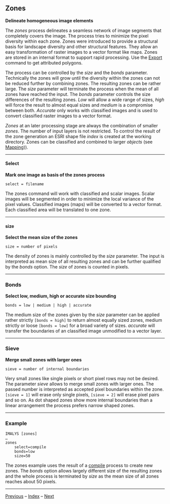 ## Zones

**Delineate homogeneous image elements**

The *zones* process delineates a seamless network of image segments that completely covers the image. The process tries to minimize the pixel diversity within each zone. Zones were introduced to provide a structural basis for landscape diversity and other structural features. They allow an easy transformation of raster images to a vector format like maps. Zones are stored in an internal format to support rapid processing. Use the [Export](11_Export.md) command to get attributed polygons. 

The process can be controlled by the *size* and the *bonds* parameter. Technically the zones will grow until the diversity within the zones can not be reduced further by combining zones. The resulting zones can be rather large. The *size* parameter will terminate the process when the mean of all zones have reached the input. The *bonds* parameter controls the size differences of the resulting zones. *Low* will allow a wide range of sizes, *high* will force the result to almost equal sizes and *medium* is a compromise between both. *Accurate* only works with classified images and is used to convert classified raster images to a vector format.

*Zones* at an later processing stage are always the combination of smaller *zones*. The number of input layers is not restricted. To control the result of the zone generation an ESRI shape file *index* is created at the working directory. Zones can be classified and combined to larger *objects* (see [Mapping](9_Mapping.md))). 

------

#### Select

**Mark one image as basis of the zones process**

`select = filename`

The zones command will work with classified and scalar images. Scalar images will be segmented in order to minimize the local variance of the pixel values. Classified images (maps) will be converted to a vector format. Each classified area will be translated to one zone.

------

#### size

**Select the mean size of the zones**

`size = number of pixels`

The density of zones is mainly controlled by the *size* parameter. The input is interpreted as mean size of all resulting zones and can be further qualified by the *bonds* option. The *size* of zones is counted in pixels. 

------

### Bonds

**Select low, medium, high or accurate size bounding**

`bonds = low | medium | high | accurate`

The medium size of the zones given by the *size* parameter can be applied rather strictly `[bonds = high]` to return almost equally sized zones, medium strictly or loose `[bonds = low]` for a broad variety of sizes. *accurate* will transfer the boundaries of an classified image unmodified to a vector layer. 

------

### Sieve

**Merge small zones with larger ones**

`sieve = number of internal boundaries`

Very small zones like single pixels or short pixel rows may not be desired. The parameter *sieve* allows to merge small zones with larger ones. The passed number is interpreted as accepted pixel boundaries within the zone. `[sieve = 1]` will erase only single pixels, `[sieve = 2]` will erase pixel pairs and so on. As dot shaped zones show more internal boundaries than a linear arrangement the process prefers narrow shaped zones.

------

### Example

```
IMALYS [zones]
…
zones
	select=compile
	bonds=low
	size=50
```

The zones example uses the result of a [compile](4_Compile.md) process to create new zones. The *bonds* option allows largely different size of the resulting zones and the whole process is terminated by *size* as the mean size of all zones reaches about 50 pixels.

-----

[Previous](6_Kernel.md)	–	[Index](Index.md)	–	[Next](8_Features.md)